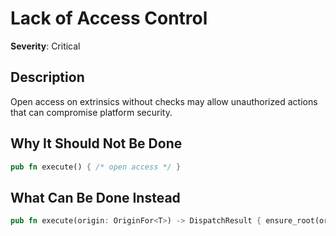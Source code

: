 # Lack of Access Control

**Severity**: Critical

## Description
Open access on extrinsics without checks may allow unauthorized actions that can compromise platform security.

## Why It Should Not Be Done


```rust
pub fn execute() { /* open access */ }
```



## What Can Be Done Instead



```rust
pub fn execute(origin: OriginFor<T>) -> DispatchResult { ensure_root(origin)?; /* secure access */ }
```
